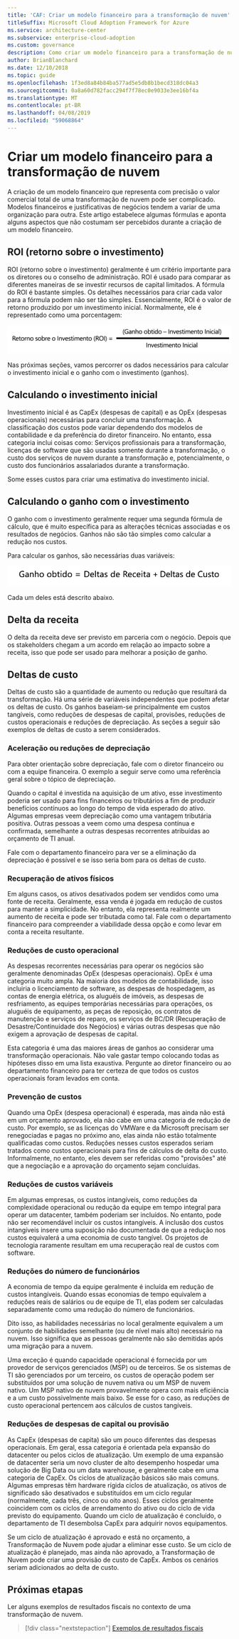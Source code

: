 ```yaml
---
title: 'CAF: Criar um modelo financeiro para a transformação de nuvem'
titleSuffix: Microsoft Cloud Adoption Framework for Azure
ms.service: architecture-center
ms.subservice: enterprise-cloud-adoption
ms.custom: governance
description: Como criar um modelo financeiro para a transformação de nuvem.
author: BrianBlanchard
ms.date: 12/10/2018
ms.topic: guide
ms.openlocfilehash: 1f3ed8a84b84ba577ad5e5db8b1becd318dc04a3
ms.sourcegitcommit: 0a8a60d782facc294f7f78ec0e9033e3ee16bf4a
ms.translationtype: MT
ms.contentlocale: pt-BR
ms.lasthandoff: 04/08/2019
ms.locfileid: "59068864"
---
```

# <a name="create-a-financial-model-for-cloud-transformation"></a>Criar um modelo financeiro para a transformação de nuvem

A criação de um modelo financeiro que representa com precisão o valor comercial total de uma transformação de nuvem pode ser complicado. Modelos financeiros e justificativas de negócios tendem a variar de uma organização para outra. Este artigo estabelece algumas fórmulas e aponta alguns aspectos que não costumam ser percebidos durante a criação de um modelo financeiro.

## <a name="return-on-investment-roi"></a>ROI (retorno sobre o investimento)

ROI (retorno sobre o investimento) geralmente é um critério importante para os diretores ou o conselho de administração. ROI é usado para comparar as diferentes maneiras de se investir recursos de capital limitados. A fórmula do ROI é bastante simples. Os detalhes necessários para criar cada valor para a fórmula podem não ser tão simples. Essencialmente, ROI é o valor de retorno produzido por um investimento inicial. Normalmente, ele é representado como uma porcentagem:

![ROI (retorno sobre o investimento) é igual a (ganho com o investimento - custos do investimento)/custo do investimento](../_images/formula-roi.png)

<!-- markdownlint-disable MD036 -->
<!--*ROI = (Gain from Investment &minus; Initial Investment) / Initial Investment*-->
<!-- markdownlint-enable MD036 -->

Nas próximas seções, vamos percorrer os dados necessários para calcular o investimento inicial e o ganho com o investimento (ganhos).

## <a name="calculating-initial-investment"></a>Calculando o investimento inicial

Investimento inicial é as CapEx (despesas de capital) e as OpEx (despesas operacionais) necessárias para concluir uma transformação. A classificação dos custos pode variar dependendo dos modelos de contabilidade e da preferência do diretor financeiro. No entanto, essa categoria inclui coisas como: Serviços profissionais para a transformação, licenças de software que são usadas somente durante a transformação, o custo dos serviços de nuvem durante a transformação e, potencialmente, o custo dos funcionários assalariados durante a transformação.

Some esses custos para criar uma estimativa do investimento inicial.

## <a name="calculating-the-gain-from-investment"></a>Calculando o ganho com o investimento

O ganho com o investimento geralmente requer uma segunda fórmula de cálculo, que é muito específica para as alterações técnicas associadas e os resultados de negócios. Ganhos não são tão simples como calcular a redução nos custos.

Para calcular os ganhos, são necessárias duas variáveis:

![Ganho com o investimento é igual a Deltas de Receita + Deltas de Custo](../_images/formula-gain-from-investment.png)

<!-- markdownlint-disable MD036 -->
<!--*Gain from Investment = Revenue Deltas + Cost Deltas*-->
<!-- markdownlint-enable MD036 -->

Cada um deles está descrito abaixo.

## <a name="revenue-delta"></a>Delta da receita

O delta da receita deve ser previsto em parceria com o negócio. Depois que os stakeholders chegam a um acordo em relação ao impacto sobre a receita, isso que pode ser usado para melhorar a posição de ganho.

## <a name="cost-deltas"></a>Deltas de custo

Deltas de custo são a quantidade de aumento ou redução que resultará da transformação. Há uma série de variáveis independentes que podem afetar os deltas de custo. Os ganhos baseiam-se principalmente em custos tangíveis, como reduções de despesas de capital, provisões, reduções de custos operacionais e reduções de depreciação. As seções a seguir são exemplos de deltas de custo a serem considerados.

### <a name="depreciation-reductions-or-acceleration"></a>Aceleração ou reduções de depreciação

Para obter orientação sobre depreciação, fale com o diretor financeiro ou com a equipe financeira. O exemplo a seguir serve como uma referência geral sobre o tópico de depreciação.

Quando o capital é investida na aquisição de um ativo, esse investimento poderia ser usado para fins financeiros ou tributários a fim de produzir benefícios contínuos ao longo do tempo de vida esperado do ativo. Algumas empresas veem depreciação como uma vantagem tributária positiva. Outras pessoas a veem como uma despesa contínua e confirmada, semelhante a outras despesas recorrentes atribuídas ao orçamento de TI anual.

Fale com o departamento financeiro para ver se a eliminação da depreciação é possível e se isso seria bom para os deltas de custo.

### <a name="physical-asset-recovery"></a>Recuperação de ativos físicos

Em alguns casos, os ativos desativados podem ser vendidos como uma fonte de receita. Geralmente, essa venda é jogada em redução de custos para manter a simplicidade. No entanto, ela representa realmente um aumento de receita e pode ser tributada como tal. Fale com o departamento financeiro para compreender a viabilidade dessa opção e como levar em conta a receita resultante.

### <a name="operational-cost-reductions"></a>Reduções de custo operacional

As despesas recorrentes necessárias para operar os negócios são geralmente denominadas OpEx (despesas operacionais). OpEx é uma categoria muito ampla. Na maioria dos modelos de contabilidade, isso incluiria o licenciamento de software, as despesas de hospedagem, as contas de energia elétrica, os aluguéis de imóveis, as despesas de resfriamento, as equipes temporárias necessárias para operações, os aluguéis de equipamento, as peças de reposição, os contratos de manutenção e serviços de reparo, os serviços de BC/DR (Recuperação de Desastre/Continuidade dos Negócios) e várias outras despesas que não exigem a aprovação de despesas de capital.

Esta categoria é uma das maiores áreas de ganhos ao considerar uma transformação operacionais. Não vale gastar tempo colocando todas as hipóteses disso em uma lista exaustiva. Pergunte ao diretor financeiro ou ao departamento financeiro para ter certeza de que todos os custos operacionais foram levados em conta.

### <a name="cost-avoidance"></a>Prevenção de custos

Quando uma OpEx (despesa operacional) é esperada, mas ainda não está em um orçamento aprovado, ela não cabe em uma categoria de redução de custo. Por exemplo, se as licenças do VMWare e da Microsoft precisam ser renegociadas e pagas no próximo ano, elas ainda não estão totalmente qualificadas como custos. Reduções nesses custos esperados seriam tratados como custos operacionais para fins de cálculos de delta do custo. Informalmente, no entanto, eles devem ser referidas como "provisões" até que a negociação e a aprovação do orçamento sejam concluídas.

### <a name="soft-cost-reductions"></a>Reduções de custos variáveis

Em algumas empresas, os custos intangíveis, como reduções da complexidade operacional ou redução da equipe em tempo integral para operar um datacenter, também poderiam ser incluídos. No entanto, pode não ser recomendável incluir os custos intangíveis. A inclusão dos custos intangíveis insere uma suposição não documentada de que a redução nos custos equivalerá a uma economia de custo tangível. Os projetos de tecnologia raramente resultam em uma recuperação real de custos com software.

### <a name="headcount-reductions"></a>Reduções do número de funcionários

A economia de tempo da equipe geralmente é incluída em redução de custos intangíveis. Quando essas economias de tempo equivalem a reduções reais de salários ou de equipe de TI, elas podem ser calculadas separadamente como uma redução do número de funcionários.

Dito isso, as habilidades necessárias no local geralmente equivalem a um conjunto de habilidades semelhante (ou de nível mais alto) necessário na nuvem. Isso significa que as pessoas geralmente não são demitidas após uma migração para a nuvem.

Uma exceção é quando capacidade operacional é fornecida por um provedor de serviços gerenciados (MSP) ou de terceiros. Se os sistemas de TI são gerenciados por um terceiro, os custos de operação podem ser substituídos por uma solução de nuvem nativa ou um MSP de nuvem nativo. Um MSP nativo de nuvem provavelmente opera com mais eficiência e a um custo possivelmente mais baixo. Se esse for o caso, as reduções de custo operacional pertencem aos cálculos de custos tangíveis.

### <a name="capital-expense-reductions-or-avoidance"></a>Reduções de despesas de capital ou provisão

As CapEx (despesas de capita) são um pouco diferentes das despesas operacionais. Em geral, essa categoria é orientada pela expansão do datacenter ou pelos ciclos de atualização. Um exemplo de uma expansão de datacenter seria um novo cluster de alto desempenho hospedar uma solução de Big Data ou um data warehouse, e geralmente cabe em uma categoria de CapEx. Os ciclos de atualização básicos são mais comuns. Algumas empresas têm hardware rígida ciclos de atualização, os ativos de significado são desativados e substituídos em um ciclo regular (normalmente, cada três, cinco ou oito anos). Esses ciclos geralmente coincidem com os ciclos de arrendamento do ativo ou do ciclo de vida previsto do equipamento. Quando um ciclo de atualização é concluído, o departamento de TI desembolsa CapEx para adquirir novos equipamentos.

Se um ciclo de atualização é aprovado e está no orçamento, a Transformação de Nuvem pode ajudar a eliminar esse custo. Se um ciclo de atualização é planejado, mas ainda não aprovado, a Transformação de Nuvem pode criar uma provisão de custo de CapEx. Ambos os cenários seriam adicionados ao delta de custo.

## <a name="next-steps"></a>Próximas etapas

Ler alguns exemplos de resultados fiscais no contexto de uma transformação de nuvem.

> [!div class="nextstepaction"]
> [Exemplos de resultados fiscais](./business-outcomes/fiscal-outcomes.md)